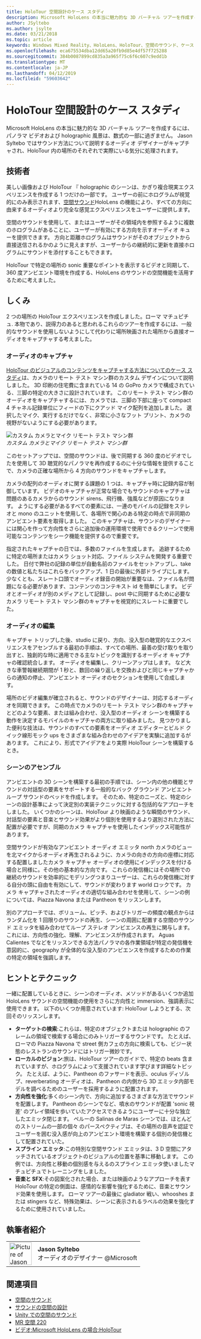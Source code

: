 ```yaml
---
title: HoloTour 空間設計のケース スタディ
description: Microsoft HoloLens の本当に魅力的な 3D バーチャル ツアーを作成するには、パノラマ ビデオおよび holographic 風景は、数式の一部に過ぎません。
author: JSyltebo
ms.author: jsylte
ms.date: 03/21/2018
ms.topic: article
keywords: Windows Mixed Reality、HoloLens、HoloTour、空間のサウンド、ケース スタディ
ms.openlocfilehash: eca675534dba12dd65a20fb9d85e4df57f725288
ms.sourcegitcommit: 384b0087899cd835a3a965f75c6f6c607c9edd1b
ms.translationtype: MT
ms.contentlocale: ja-JP
ms.lasthandoff: 04/12/2019
ms.locfileid: "59603642"
---
```

# <a name="case-study---spatial-sound-design-for-holotour"></a>HoloTour 空間設計のケース スタディ

Microsoft HoloLens の本当に魅力的な 3D バーチャル ツアーを作成するには、パノラマ ビデオおよび holographic 風景は、数式の一部に過ぎません。 Jason Syltebo ではサウンド方法について説明するオーディオ デザイナーがキャプチャされ、HoloTour 内の場所のそれぞれで実際にいる気分に処理されます。

## <a name="the-tech"></a>技術者

美しい画像および HoloTour 『 holographic のシーンは、かぎり複合現実エクスペリエンスを作成する 1 つだけの一部です。 ユーザーの前にホログラムが視覚的にのみ表示されます、[空間サウンド](spatial-sound.md)HoloLens の機能により、すべての方向に由来するオーディオより完全な感覚エクスペリエンスをユーザーに提供します。

空間のサウンドを使用して、またはユーザーがその領域内を参照するように複数のホログラムがあることに、ユーザーが有効にする方向を示すオーディオ キューを提供できます。 方向と距離ホログラムはサウンドがそのオブジェクトから直接送信されるかのように見えますが、ユーザーからの継続的に更新を直接ホログラムにサウンドを添付することもできます。

HoloTour で特定の場所の sonic 重要なポイントを表示するビデオと同期して、360 度アンビエント環境を作成する、HoloLens のサウンドの空間機能を活用するために考えました。

## <a name="behind-the-scenes"></a>しくみ

2 つの場所の HoloTour エクスペリエンスを作成しました。ローマ マチュピチュ. 本物であり、説得力のあると思われるこれらのツアーを作成するには、一般的なサウンドを使用しないようにして代わりに場所映画された場所から直接オーディオをキャプチャする考えました。

### <a name="capturing-the-audio"></a>オーディオのキャプチャ

[HoloTour のビジュアルのコンテンツをキャプチャする方法についてのケース スタディ](case-study-capturing-and-creating-content-for-holotour.md)は、カメラのリモート テスト マシン群のカスタム デザインについて説明しました。 3D 印刷の住宅費に含まれている 14 の GoPro カメラで構成されている、三脚の特定の大きさに設計されています。 このリモート テスト マシン群のオーディオをキャプチャするには、カメラでは、三脚の下部に座って compact 4 チャネル記録単位にフィードの下にクアッド マイク配列を追加しました。 選択したマイク、実行するだけでなく、非常に小さなフット プリント、カメラの視野がないようにする必要があります。

![カスタム カメラとマイク リモート テスト マシン群](images/camera-rig-microphones-300px.png)<br>
*カスタム カメラとマイク リモート テスト マシン群*

このセットアップでは、空間のサウンドは、後で同期する 360 度のビデオでしたを使用して 3D 聴覚的なパノラマを再作成するのに十分な情報を提供することで、カメラの正確な場所から 4 方向のサウンドをキャプチャします。

カメラの配列のオーディオに関する課題の 1 つは、キャプチャ時に記録内容が制御しています。 ビデオのキャプチャが正常な場合でもサウンドのキャプチャは問題のあるカメラからのサウンド sirens、飛行機、強風などが原因になります。 ようにする必要があるすべての要素には、一連のモバイルの記録をステレオと mono のユニットを使用して、各場所で関心のある特定の時点で非同期のアンビエント要素を取得しました。 このキャプチャは、サウンドのデザイナーには関心を作って方向性をさらに追加後の運用環境で使用できるクリーンで使用可能なコンテンツをシーク機能を提供するので重要です。

指定されたキャプチャの日では、多数のファイルを生成します。 追跡するために特定の場所またはカメラ ショット対応、ファイル システムを開発する重要でした。 日付で弊社の記録の単位が自動名前のファイルをセットアップし、take の数値と私たちはこれらをバックアップ、1 日の最後に外部ドライブにします。 少なくとも、スレート口頭でオーディオ録音の開始が重要なは、ファイル名が問題になる必要があります、コンテンツのコンテキスト id を簡単にします。 ビデオとオーディオが別のメディアとして記録し、post 中に同期するために必要なカメラ リモート テスト マシン群のキャプチャを視覚的にスレートに重要でした。

### <a name="editing-the-audio"></a>オーディオの編集

キャプチャ トリップした後、studio に戻り、方向、没入型の聴覚的なエクスペリエンスをアセンブルする最初の手順は、すべての場所、最善の受け取りを取り出すと、独創的な時に適用できる主なトピックを識別するオーディオ キャプチャの確認統合します。 オーディオを編集し、クリーンアップはします。 など大きな車警報継続期間が 1 秒と、数回の繰り返しを交換およびと同じキャプチャからの通知の停止、アンビエント オーディオのセクションを使用して合成します。

場所のビデオ編集が確立されると、サウンドのデザイナーは、対応するオーディオを同期できます。 この時点でカメラのリモート テスト マシン群のキャプチャとどのような要素、または組み合わせ、没入型のオーディオ シーンを構築する動作を決定するモバイルのキャプチャの両方に取り組みました。 見つかりました便利な技法は、サウンドのすべての要素をオーディオ エディターとビルド クイック線形モック ups をさまざまな組み合わせのアイデアを実験に追加するがあります。 これにより、形式でアイデアをより実際 HoloTour シーンを構築するとき。

### <a name="assembling-the-scene"></a>シーンのアセンブル

アンビエントの 3D シーンを構築する最初の手順では、シーン内の他の機能とサウンドの対話型の要素をサポートする一般的なバック グラウンド アンビエント ループ サウンドのベッドを作成します。 そのため、特定のニーズと、特定のシーンの設計基準によって決定別の実装テクニックに対する包括的なアプローチをしました。 いくつかのシーンは、HoloTour より映画のような瞬間のサウンド、対話型の要素と音楽とサウンド効果がより個別を使用するより選別された方法に配置が必要ですが、同期のカメラ キャプチャを使用したインデックス可能性があります。

空間サウンドが有効なアンビエント オーディオ エミッタ north カメラのビューを北マイクからオーディオ再生されるように、カメラの向きの方向の座標に対応する配置しましたカメラ キャプチャ オーディオの使用にインデックスを付ける場合と同様に。その他の基本的な方向です。 これらの発信機にはその場所での継続のサウンドを効率的にモデリングつまりユーザーは、これらの発信機に対する自分の頭に自由を有効にして、サウンドが変わります world ロックです。 カメラ キャプチャされたオーディオの適切な組み合わせを使用して、シーンの例については、Piazza Navona または Pantheon をリッスンします。

別のアプローチでは、ボリューム、ピッチ、およびトリガーの頻度の観点からはランダム化を 1 回限りのサウンドの再生、シーンの周囲に配置する空間のサウンド エミッタを組み合わせてループ ステレオ アンビエンスの再生に関与します。 これには、方向性の強化、理解、アンビエンスが作成されます。 Aguas Calientes でなどをリッスンできる方法パノラマの各作業領域が特定の発信機を意図的に、geography が全体的な没入型のアンビエンスを作成するための作業の特定の領域を強調します。

## <a name="tips-and-tricks"></a>ヒントとテクニック

一緒に配置しているときに、シーンのオーディオ、メソッドがあるいくつか追加 HoloLens サウンドの空間機能の使用をさらに方向性と immersion、強調表示に使用できます。 以下のいくつか用意されています: HoloTour しようとする、次回そのリッスンします。
* **ターゲットの検索**:これらは、特定のオブジェクトまたは holographic のフレームの領域で検索する場合にのみトリガーするサウンドです。 たとえば、ローマの Piazza Navona で street 側カフェの方向に検索しても、ビジー状態のレストランのサウンドにはトリガー微妙です。
* **ローカルのビジョン**:旅は、HoloTour ツアーのガイドで、特定の beats 含まれていますが、ホログラムによって支援されています学びます詳細なトピック。 たとえば、ように、Pantheon のファサードを表示、oculus ディゾルブ、reverberating オーディオは、Pantheon の内側から 3D エミッタ内部モデルを調べるためのユーザーを採用するように配置されます。
* **方向性を強化**:多くのシーン内で、方向に追加するさまざまな方法でサウンドを配置します。 Pantheon のシーンでなど、噴水のサウンドが配置 'sonic 視差' のプレイ領域を歩いていたアクセスできるようにユーザーに十分な独立したエミッタ閉じます。 ペルーの Salinas de Maras シーンでは、ほとんどのストリームの一部の個々 のパースペクティブは、その場所の音声を認証でユーザーを囲む没入感が向上のアンビエント環境を構築する個別の発信機として配置されていた。
* **スプライン エミッタ**:この特別な空間サウンド エミッタは、3 D 空間にアタッチされているオブジェクトのビジュアルの位置を基準に移動します。 この例では、方向性と移動の個別感を与えるのスプライン エミッタ使いましたマチュピチュでトレーニングをしました。
* **音楽と SFX**:その図案化された場合、または映画のようなアプローチを表す HoloTour の特定の側面は、感情的な影響を強化するために、音楽とサウンド効果を使用します。 ローマ ツアーの最後に gladiator 戦い、whooshes または stingers など、特殊効果は、シーンに表示されるラベルの効果を強化するために使用されていました。

## <a name="about-the-author"></a>執筆者紹介

<table style="border-collapse:collapse">
<tr>
<td style="border-style: none" width="60px"><img alt="Picture of Jason Syltebo" width="60" height="60" src="images/syltebo.png"></td>
<td style="border-style: none"><b>Jason Syltebo</b><br>オーディオのデザイナー @Microsoft</td>
</tr>
</table>

## <a name="see-also"></a>関連項目
* [空間のサウンド](spatial-sound.md)
* [サウンドの空間の設計](spatial-sound-design.md)
* [Unity での空間のサウンド](spatial-sound-in-unity.md)
* [MR 空間 220](holograms-220.md)
* [ビデオ:Microsoft HoloLens の場合:HoloTour](https://www.youtube.com/watch?v=pLd9WPlaMpY)

 
